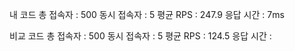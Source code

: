 내 코드
총 접속자 : 500
동시 접속자 : 5
평균 RPS : 247.9
응답 시간 : 7ms

비교 코드
총 접속자 : 500
동시 접속자 : 5
평균 RPS : 124.5
응답 시간 :
